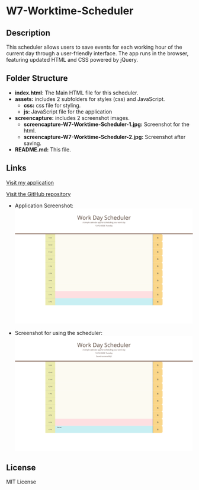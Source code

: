 # W7-Worktime-Scheduler

## Description
This scheduler allows users to save events for each working hour of the current day through a user-friendly interface. The app runs in the browser, featuring updated HTML and CSS powered by jQuery.

## Folder Structure

- **index.html**: The Main HTML file for this scheduler.
- **assets:** includes 2 subfolders for styles (css) and  JavaScript.
  - **css:** css file for styling.
  - **js:** JavaScript file for the application
- **screencapture:** includes 2 screenshot images.
  - **screencapture-W7-Worktime-Scheduler-1.jpg:** Screenshot for the html.
  - **screencapture-W7-Worktime-Scheduler-2.jpg:** Screenshot after saving.
- **README.md:** This file.

## Links

[Visit my application](https://celia103.github.io/W7-Worktime-Scheduler/)

[Visit the GitHub repository](https://github.com/celia103/W7-Worktime-Scheduler)

- Application Screenshot:
![Application Screenshot 1](./screencapture/screencapture-W7-Worktime-Scheduler-1.jpg)

- Screenshot for using the scheduler:
![Application Screenshot 2](./screencapture/screencapture-W7-Worktime-Scheduler-2.jpg)

## License

MIT License
